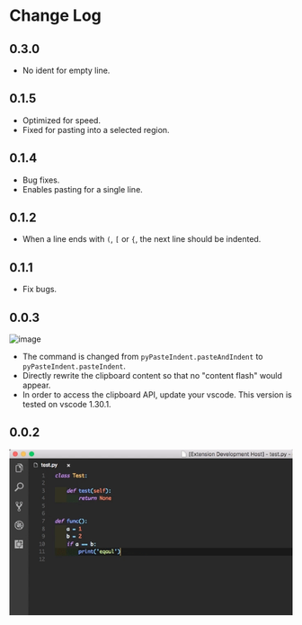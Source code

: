 # Change Log

## 0.3.0

 - No ident for empty line.

## 0.1.5

 - Optimized for speed.
 - Fixed for pasting into a selected region.

## 0.1.4

 - Bug fixes.
 - Enables pasting for a single line.

## 0.1.2

 - When a line ends with `(`, `[` or `{`, the next line should be indented.

## 0.1.1

 - Fix bugs.

## 0.0.3

  ![image](images/v003.gif)

 - The command is changed from `pyPasteIndent.pasteAndIndent` to `pyPasteIndent.pasteIndent`.
 - Directly rewrite the clipboard content so that no "content flash" would appear.
 - In order to access the clipboard API, update your vscode. This version is tested on vscode 1.30.1.

## 0.0.2

  ![image](images/v002.gif)